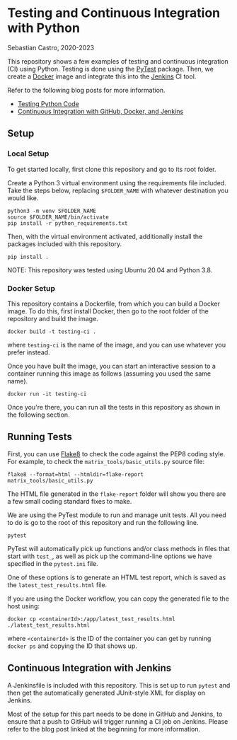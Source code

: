 # Testing and Continuous Integration with Python
Sebastian Castro, 2020-2023

This repository shows a few examples of testing and continuous integration (CI) using Python. Testing is done using the [PyTest](https://docs.pytest.org/en/latest/) package. Then, we create a [Docker](https://www.docker.com/) image and integrate this into the [Jenkins](https://www.jenkins.io/) CI tool.

Refer to the following blog posts for more information.
* [Testing Python Code](https://roboticseabass.com/2020/05/09/testing-python-code/)
* [Continuous Integration with GitHub, Docker, and Jenkins](https://roboticseabass.com/2020/05/12/continuous-integration-with-github-docker-and-jenkins/)

## Setup
### Local Setup
To get started locally, first clone this repository and go to its root folder.

Create a Python 3 virtual environment using the requirements file included. Take the steps below, replacing `$FOLDER_NAME` with whatever destination you would like.

```
python3 -m venv SFOLDER_NAME
source $FOLDER_NAME/bin/activate
pip install -r python_requirements.txt
```

Then, with the virtual environment activated, additionally install the packages included with this repository.

```
pip install .
```

NOTE: This repository was tested using Ubuntu 20.04 and Python 3.8.

### Docker Setup
This repository contains a Dockerfile, from which you can build a Docker image. To do this, first install Docker, then go to the root folder of the repository and build the image.

```
docker build -t testing-ci .
```

where `testing-ci` is the name of the image, and you can use whatever you prefer instead.

Once you have built the image, you can start an interactive session to a container running this image as follows (assuming you used the same name).

```
docker run -it testing-ci
```

Once you're there, you can run all the tests in this repository as shown in the following section.

## Running Tests
First, you can use [Flake8](https://flake8.pycqa.org/en/latest/) to check the code against the PEP8 coding style. For example, to check the `matrix_tools/basic_utils.py` source file:

```
flake8 --format=html --htmldir=flake-report matrix_tools/basic_utils.py 
```

The HTML file generated in the `flake-report` folder will show you there are a few small coding standard fixes to make.

We are using the PyTest module to run and manage unit tests. All you need to do is go to the root of this repository and run the following line.

```
pytest
```

PyTest will automatically pick up functions and/or class methods in files that start with `test_`, as well as pick up the command-line options we have specified in the `pytest.ini` file.

One of these options is to generate an HTML test report, which is saved as the `latest_test_results.html` file.

If you are using the Docker workflow, you can copy the generated file to the host using:

```
docker cp <containerId>:/app/latest_test_results.html ./latest_test_results.html
```

where `<containerId>` is the ID of the container you can get by running `docker ps` and copying the ID that shows up.

## Continuous Integration with Jenkins
A Jenkinsfile is included with this repository. This is set up to run `pytest` and then get the automatically generated JUnit-style XML for display on Jenkins.

Most of the setup for this part needs to be done in GitHub and Jenkins, to ensure that a push to GitHub will trigger running a CI job on Jenkins. Please refer to the blog post linked at the beginning for more information.
